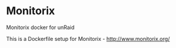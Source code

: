 Monitorix
=========

Monitorix docker for unRaid

This is a Dockerfile setup for Monitorix - http://www.monitorix.org/
